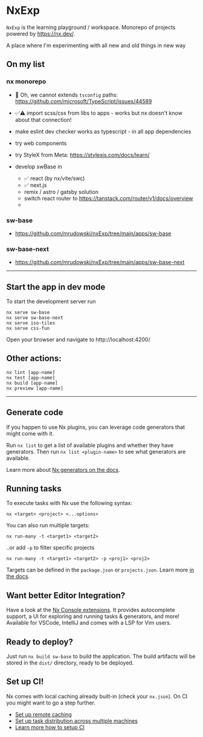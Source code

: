# NxExp

`NxExp` is the learning playground / workspace. Monorepo of projects powered by https://nx.dev/.

A place where I'm experimenting with all new and old things in new way

## On my list

### nx monorepo
- 🥲 Oh, we cannot extends `tsconfig` paths: https://github.com/microsoft/TypeScript/issues/44589
- ✅⚠️ import scss/css from libs to apps - works but nx doesn't know about that connection!
- make eslint dev checker works as typescript - in all app dependencies

- try web components
- try StyleX from Meta: https://stylexjs.com/docs/learn/
- develop swBase in
  - ✅ react (by nx/vite/swc)
  - ✅ next.js
  - remix / astro / gatsby solution
  - switch react router to https://tanstack.com/router/v1/docs/overview
  - 

### sw-base
- https://github.com/mrudowski/nxExp/tree/main/apps/sw-base

### sw-base-next
- https://github.com/mrudowski/nxExp/tree/main/apps/sw-base-next

- - -

## Start the app in dev mode

To start the development server run 

```
nx serve sw-base
nx serve sw-base-next
nx serve iso-tiles
nx serve css-fun
```

Open your browser and navigate to http://localhost:4200/

## Other actions:

```
nx lint [app-name]
nx test [app-name]
nx build [app-name]
nx preview [app-name]
```

- - -

## Generate code

If you happen to use Nx plugins, you can leverage code generators that might come with it.

Run `nx list` to get a list of available plugins and whether they have generators. Then run `nx list <plugin-name>` to see what generators are available.

Learn more about [Nx generators on the docs](https://nx.dev/plugin-features/use-code-generators).

## Running tasks

To execute tasks with Nx use the following syntax:

```
nx <target> <project> <...options>
```

You can also run multiple targets:

```
nx run-many -t <target1> <target2>
```

..or add `-p` to filter specific projects

```
nx run-many -t <target1> <target2> -p <proj1> <proj2>
```

Targets can be defined in the `package.json` or `projects.json`. Learn more [in the docs](https://nx.dev/core-features/run-tasks).

## Want better Editor Integration?

Have a look at the [Nx Console extensions](https://nx.dev/nx-console). It provides autocomplete support, a UI for exploring and running tasks & generators, and more! Available for VSCode, IntelliJ and comes with a LSP for Vim users.

## Ready to deploy?

Just run `nx build sw-base` to build the application. The build artifacts will be stored in the `dist/` directory, ready to be deployed.

## Set up CI!

Nx comes with local caching already built-in (check your `nx.json`). On CI you might want to go a step further.

- [Set up remote caching](https://nx.dev/core-features/share-your-cache)
- [Set up task distribution across multiple machines](https://nx.dev/core-features/distribute-task-execution)
- [Learn more how to setup CI](https://nx.dev/recipes/ci)
